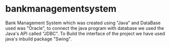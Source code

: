 # bankmanagementsystem
Bank Management System which was created using "Java" and DataBase used was "Oracle", to connect the java program with database we used the Java's API called "JDBC". To Build the interface of the project we have used java's inbuild package "Swing".

